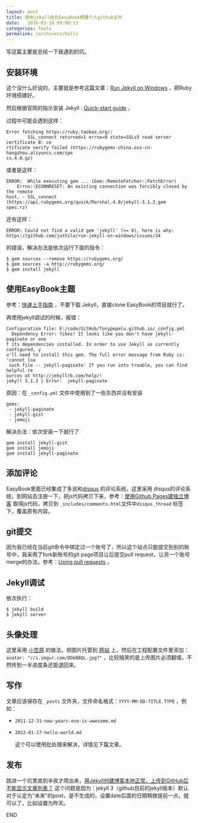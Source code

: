 ```yaml
---
layout: post
title: 使用jekyll结合EasyBook搭建个人github主页
date:   2016-03-18 09:00:13
categories: Tools
permalink: /archivers/hello
---
```



写这篇主要是总结一下我遇到的坑。



## 安装环境

这个没什么好说的，主要就是参考这篇文章：[Run Jekyll on Windows](http://jekyll-windows.juthilo.com/1-ruby-and-devkit/) ，把Ruby环境搭建好。

然后根据官网的指示安装 Jekyll : [Quick-start guide](http://jekyllrb.com/docs/quickstart/ "Title") 。

过程中可能会遇到这样：

```
Error fetching https://ruby.taobao.org/:
        SSL_connect returned=1 errno=0 state=SSLv3 read server certificate B: ce
rtificate verify failed (https://rubygems-china.oss-cn-hangzhou.aliyuncs.com/spe
cs.4.8.gz)
```

或者是这样：

```
ERROR:  While executing gem ... (Gem::RemoteFetcher::FetchError)
    Errno::ECONNRESET: An existing connection was forcibly closed by the remote
host. - SSL_connect (https://api.rubygems.org/quick/Marshal.4.8/jekyll-3.1.2.gem
spec.rz)
```

还有这样：

```
ERROR: Could not find a valid gem 'jekyll' (>= 0), here is why:
https://github.com/juthilo/run-jekyll-on-windows/issues/34
```

的错误，解决办法是依次运行下面的指令：

```
$ gem sources --remove https://rubygems.org/
$ gem sources -a http://rubygems.org/
$ gem install jekyll
```



## 使用EasyBook主题

参考：[快速上手指南](https://github.com/laobubu/jekyll-theme-EasyBook/wiki/%E5%BF%AB%E9%80%9F%E4%B8%8A%E6%89%8B%E6%8C%87%E5%8D%97 "Title") ，不要下载 Jekyll，直接clone EasyBook的项目就行了。

再使用jekyll调试的时候，报错：

```
Configuration file: E:/code/GitHub/Tonypepelu.github.io/_config.yml
  Dependency Error: Yikes! It looks like you don't have jekyll-paginate or one
f its dependencies installed. In order to use Jekyll as currently configured, y
u'll need to install this gem. The full error message from Ruby is: 'cannot loa
 such file -- jekyll-paginate' If you run into trouble, you can find helpful re
ources at http://jekyllrb.com/help/!
jekyll 3.1.2 | Error:  jekyll-paginate
```

原因：在 `_config.yml` 文件中使用到了一些东西并没有安装

```
gems:
 - jekyll-paginate
 - jekyll-gist
 - jemoji
```

解决办法：依次安装一下就行了

```
gem install jekyll-gist
gem install jemoji
gem install jekyll-paginate
```



## 添加评论

EasyBook里面已经集成了多说和[disqus](https://disqus.com/home/explore/ "Title") 的评论系统，这里采用 disqus的评论系统，到网站去注册一下，把js代码拷贝下来，参考：[使用Github Pages建独立博客](http://beiyuu.com/github-pages/ "Title") 取得js代码，拷贝到 `_includes/comments.html`文件中`disqus_thread` 标签下，覆盖原有内容。



## git提交

因为我已经在当前git命令中绑定过一个账号了，所以这个站点只能提交到别的账号中，我采用了fork新账号的git page项目让后提交pull request，让另一个账号merge的办法。参考：[Using pull requests](https://help.github.com/articles/using-pull-requests/ "Title") 。



## Jekyll调试

依次执行：

```
$ jekyll build
$ jekyll server
```



## 头像处理

这里采用 [小笠原](https://github.com/yaqinking "Title") 的做法，把图片托管到 [网站](http://imgur.com/) 上，然后在工程配置文件里添加： `avatar: "//i.imgur.com/DDbB8QL.jpg?"`  ，比较搞笑的是上传图片必须翻墙，不然传到一半进度条还能退回来。



## 写作

文章应该保存在 `_posts` 文件夹，文件命名格式：`YYYY-MM-DD-TITLE.TYPE` ，例如：

* `2011-12-31-new-years-eve-is-awesome.md` 

* `2012-01-17-hello-world.md` 


  这个可以使用批处理来解决，详情见下篇文章。


## 发布

跳进一个坑里直到半夜才爬出来，[用Jekyll创建博客本地正常，上传到GitHub后不能显示文章列表？](https://segmentfault.com/q/1010000004584816/a-1020000004586702 "Title")  这个问题是因为：jekyll 3（github目前的jekyll版本）默认对于认定为"未来"的post，是不生成的，设置date后面的日期稍微提前一点，就可以了，比如设置为昨天。

END